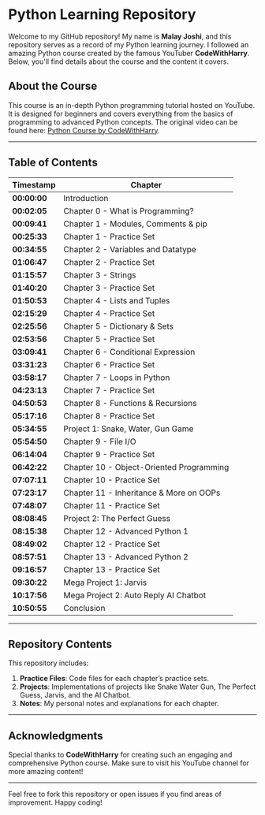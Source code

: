 # Python Learning Repository

Welcome to my GitHub repository! My name is **Malay Joshi**, and this repository serves as a record of my Python learning journey. I followed an amazing Python course created by the famous YouTuber **CodeWithHarry**. Below, you'll find details about the course and the content it covers.

## About the Course
This course is an in-depth Python programming tutorial hosted on YouTube. It is designed for beginners and covers everything from the basics of programming to advanced Python concepts. The original video can be found here: [Python Course by CodeWithHarry](https://youtu.be/UrsmFxEIp5k?si=0ZG0sX8vp3q1M-85).

---

## Table of Contents

| Timestamp        | Chapter                                          |
|------------------|--------------------------------------------------|
| **00:00:00**    | Introduction                                     |
| **00:02:05**    | Chapter 0 - What is Programming?                 |
| **00:09:41**    | Chapter 1 - Modules, Comments & pip              |
| **00:25:33**    | Chapter 1 - Practice Set                        |
| **00:34:55**    | Chapter 2 - Variables and Datatype               |
| **01:06:47**    | Chapter 2 - Practice Set                        |
| **01:15:57**    | Chapter 3 - Strings                              |
| **01:40:20**    | Chapter 3 - Practice Set                        |
| **01:50:53**    | Chapter 4 - Lists and Tuples                     |
| **02:15:29**    | Chapter 4 - Practice Set                        |
| **02:25:56**    | Chapter 5 - Dictionary & Sets                    |
| **02:53:56**    | Chapter 5 - Practice Set                        |
| **03:09:41**    | Chapter 6 - Conditional Expression               |
| **03:31:23**    | Chapter 6 - Practice Set                        |
| **03:58:17**    | Chapter 7 - Loops in Python                      |
| **04:23:13**    | Chapter 7 - Practice Set                        |
| **04:50:53**    | Chapter 8 - Functions & Recursions               |
| **05:17:16**    | Chapter 8 - Practice Set                        |
| **05:34:55**    | Project 1: Snake, Water, Gun Game                |
| **05:54:50**    | Chapter 9 - File I/O                             |
| **06:14:04**    | Chapter 9 - Practice Set                        |
| **06:42:22**    | Chapter 10 - Object-Oriented Programming         |
| **07:07:11**    | Chapter 10 - Practice Set                       |
| **07:23:17**    | Chapter 11 - Inheritance & More on OOPs          |
| **07:48:07**    | Chapter 11 - Practice Set                       |
| **08:08:45**    | Project 2: The Perfect Guess                     |
| **08:15:38**    | Chapter 12 - Advanced Python 1                   |
| **08:49:02**    | Chapter 12 - Practice Set                       |
| **08:57:51**    | Chapter 13 - Advanced Python 2                   |
| **09:16:57**    | Chapter 13 - Practice Set                       |
| **09:30:22**    | Mega Project 1: Jarvis                           |
| **10:17:56**    | Mega Project 2: Auto Reply AI Chatbot            |
| **10:50:55**    | Conclusion                                       |

---

## Repository Contents
This repository includes:

1. **Practice Files**: Code files for each chapter’s practice sets.
2. **Projects**: Implementations of projects like Snake Water Gun, The Perfect Guess, Jarvis, and the AI Chatbot.
3. **Notes**: My personal notes and explanations for each chapter.

---



## Acknowledgments
Special thanks to **CodeWithHarry** for creating such an engaging and comprehensive Python course. Make sure to visit his YouTube channel for more amazing content!

---

Feel free to fork this repository or open issues if you find areas of improvement. Happy coding!

